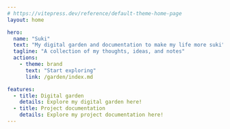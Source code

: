 ```yaml
---
# https://vitepress.dev/reference/default-theme-home-page
layout: home

hero:
  name: "Suki"
  text: "My digital garden and documentation to make my life more suki"
  tagline: "A collection of my thoughts, ideas, and notes" 
  actions:
    - theme: brand
      text: "Start exploring"
      link: /garden/index.md

features:
  - title: Digital garden
    details: Explore my digital garden here!
  - title: Project documentation
    details: Explore my project documentation here! 
---
```


